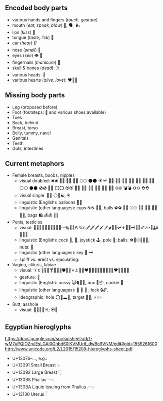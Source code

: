 Encoded body parts
------------------
- various hands and fingers (*touch, gesture*) 
- mouth (*eat, speak, blow*) 👄; 🗣; 🌬
- lips (*kiss*) 💋
- tongue (*taste, lick*) 👅
- ear (*hear*) 👂
- nose (*smell*) 👃
- eyes (*see*) 👁 👀
- fingernails (*manicure*) 💅
- skull & bones (*dead*): ☠️
- various heads: 🗿
- various hearts (*alive, love*): ❤️💟💓

Missing body parts
------------------

- Leg (proposed before)
- Foot (footsteps: 👣 and various shoes available)
- Toes
- Back, behind
- Breast, torso
- Belly, tummy, navel
- Genitals
- Teeth
- Guts, intestines

Current metaphors
-----------------

- Female breasts, boobs, nipples
  * visual doubled: 🛎🛎 🔔🔔 🍩🍩 🌰🌰 🌕🌕 🌑🌑 ☀️☀️ 🍏🍏 🍎🍎 🍊🍊 🍅🍅 🍘🍘 🍔🍔 🍮🍮 ⚪️⚪️ ⚫️⚫️ 💿💿 📀📀 ⭕️⭕️ 🏵🏵 🌼🌼 🌸🌸 🚨🚨 🎯🎯 🔅🔅 🔆🔆 🌐🌐 💣💣 ⚙⚙ ⛑⛑ 
  * visual single: 🍒👀 😶🐽☯️; 🖲
  * linguistic (English): balloons 🎈🎈
  * linguistic (other languages): cups  ☕️☕️ 🍵🍵,  balls  ⚽️⚽️ 🏀🏀 ⚾️⚾️ 🎾🎾 🏐🏐 🎱🎱 🔮🔮, bags 🛍 💰💰 👜👜
- Penis, testicles
  * visual: 🍌🌭🍗🍖🍍🍡🍢🍾🐛💊⚰🗞📏🔨⛏💘↖️🖊🖋🖍🖌🗡🌶🍼🚀🛩✈️🔦🔑🗝🏈🏉♐️↗️⤴️🔧🌡🕯📍🌵👃
  * linguistic (English): cock 🐓, 📯,  joystick 🕹, pole 🚩;  balls: ⚽️🏀⚾️🎾🏐🎱, nuts: 🌰 
  * linguistic (other languages): key 🔑 🗝
  * spliff vs. erect vs. ejaculating:
- Vagina, clitoris, labiae
  * visual: ♈️♉️🌷🌮🍕🍸🍷🍰🍑🛡🍣🔱⚜⚓️📐🏈❤️💛💚💙💜💓💗💖💝💟♥️🍁🎄🔥💎
  * gesture: 🖖
  * linguistic (English): pussy 🐱🐈🐆🐅, box  🕋📦,  cookie 🍪
  * linguistic (other languages): 🐌 🐚 🐇 , lock 🔒🔓,
  * ideographic: hole ⭕️🔞🕳🍩, target  🎯🏁, ⚡️⭐️✨
- Butt, asshole
  * visual: 🍑🍏🍎🍐♓️; 🏵🍩

Egyptian hieroglyphs
--------------------

https://docs.google.com/spreadsheets/d/1-wM7uPQIOZrulEsLGAi0Gnbd60lKVMUrif_dwBo9VNM/edit#gid=1555261600
http://www.unicode.org/L2/L2015/15209-hieroglyphs-sheet.pdf

 - U+13076–…, e.g.:
 - U+13091 Small Breast &#x13091;
 - U+13092 Large Breast &#x13092;
 - U+130B8 Phallus &#x130B8;
 - U+130BA Liquid Issuing from Phallus &#x130BA;
 - U+13130 Uterus &#x13130;
